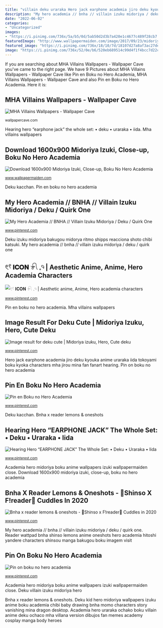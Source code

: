 ```yaml
---
title: "villain deku uraraka Hero jack earphone academia jiro deku kyouka anime uraraka iida tokoyami boku kyoka characters mha jirou mina fan fanart hearing"
description: "My hero academia // bnha // villain izuku midoriya / deku / quirk one"
date: "2022-06-02"
categories:
- "Uncategorized"
images:
- "https://i.pinimg.com/736x/5a/b5/0d/5ab50d2d3b7a420e1c4677c489f28cb7.jpg"
featuredImage: "http://www.wallpapermaiden.com/image/2017/09/23/midoriya-izuki-close-up-boku-no-hero-academia-anime-17783-resized.png"
featured_image: "https://i.pinimg.com/736x/18/10/7d/18107d27a8af3ac27dee5d543883d450--academia-hero-fan-art.jpg"
image: "https://i.pinimg.com/736x/52/0e/b6/520eb689514c99d4f1f4bcc7d22c0b25.jpg"
---
```


If you are searching about MHA Villains Wallpapers - Wallpaper Cave you've came to the right page. We have 9 Pictures about MHA Villains Wallpapers - Wallpaper Cave like Pin en Boku no Hero Academia, MHA Villains Wallpapers - Wallpaper Cave and also Pin en Boku no Hero Academia. Here it is:

## MHA Villains Wallpapers - Wallpaper Cave

![MHA Villains Wallpapers - Wallpaper Cave](https://wallpapercave.com/wp/wp7035234.png "Pin en boku no hero academia")

<small>wallpapercave.com</small>

Hearing hero “earphone jack” the whole set: • deku • uraraka • iida. Mha villains wallpapers

## Download 1600x900 Midoriya Izuki, Close-up, Boku No Hero Academia

![Download 1600x900 Midoriya Izuki, Close-up, Boku No Hero Academia](http://www.wallpapermaiden.com/image/2017/09/23/midoriya-izuki-close-up-boku-no-hero-academia-anime-17783-resized.png "Image result for deku cute")

<small>www.wallpapermaiden.com</small>

Deku kacchan. Pin en boku no hero academia

## My Hero Academia // BNHA // Villain Izuku Midoriya / Deku / Quirk One

![My Hero Academia // BNHA // Villain Izuku Midoriya / Deku / Quirk One](https://i.pinimg.com/736x/06/67/d4/0667d4953310eb7c47605836d8c8549a.jpg "Image result for deku cute")

<small>www.pinterest.com</small>

Deku izuku midoriya bakugou midorya ritmo shipps reacciona shoto chibi katsuki. My hero academia // bnha // villain izuku midoriya / deku / quirk one

## 𓏲𓍢 𝐈𝐂𝐎𝐍 𓍯 𓈒𓄹 | Aesthetic Anime, Anime, Hero Academia Characters

![𓏲𓍢 𝐈𝐂𝐎𝐍 𓍯 𓈒𓄹 | Aesthetic anime, Anime, Hero academia characters](https://i.pinimg.com/736x/51/fa/11/51fa110be430dba2a40d197337ecbd29.jpg "Pin en boku no hero academia")

<small>www.pinterest.com</small>

Pin en boku no hero academia. Mha villains wallpapers

## Image Result For Deku Cute | Midoriya Izuku, Hero, Cute Deku

![Image result for deku cute | Midoriya izuku, Hero, Cute deku](https://i.pinimg.com/736x/b4/89/47/b48947e65c252bd751100fd67555b215.jpg "Download 1600x900 midoriya izuki, close-up, boku no hero academia")

<small>www.pinterest.com</small>

Hero jack earphone academia jiro deku kyouka anime uraraka iida tokoyami boku kyoka characters mha jirou mina fan fanart hearing. Pin on boku no hero academia

## Pin En Boku No Hero Academia

![Pin en Boku no Hero Academia](https://i.pinimg.com/736x/18/10/7d/18107d27a8af3ac27dee5d543883d450--academia-hero-fan-art.jpg "Hearing hero “earphone jack” the whole set: • deku • uraraka • iida")

<small>www.pinterest.com</small>

Deku kacchan. Bnha x reader lemons &amp; oneshots

## Hearing Hero “EARPHONE JACK” The Whole Set: • Deku • Uraraka • Iida

![Hearing Hero “EARPHONE JACK” The Whole Set: • Deku • Uraraka • Iida](https://i.pinimg.com/736x/52/0e/b6/520eb689514c99d4f1f4bcc7d22c0b25.jpg "Academia hero midoriya boku anime wallpapers izuki wallpapermaiden close")

<small>www.pinterest.com</small>

Academia hero midoriya boku anime wallpapers izuki wallpapermaiden close. Download 1600x900 midoriya izuki, close-up, boku no hero academia

## Bnha X Reader Lemons &amp; Oneshots - 💙Shinso X F!reader💙 Cuddles In 2020

![Bnha x reader lemons &amp; oneshots - 💙Shinso x F!reader💙 Cuddles in 2020](https://i.pinimg.com/736x/5a/b5/0d/5ab50d2d3b7a420e1c4677c489f28cb7.jpg "Reader wattpad bnha shinso lemons anime oneshots hero academia hitoshi yandere characters shinsou manga bakugou boku imagem visit")

<small>www.pinterest.com</small>

My hero academia // bnha // villain izuku midoriya / deku / quirk one. Reader wattpad bnha shinso lemons anime oneshots hero academia hitoshi yandere characters shinsou manga bakugou boku imagem visit

## Pin On Boku No Hero Academia

![Pin on boku no hero academia](https://i.pinimg.com/originals/8d/00/d4/8d00d4021ada76a8eb5bee7ff2aa0446.jpg "Image result for deku cute")

<small>www.pinterest.com</small>

Academia hero midoriya boku anime wallpapers izuki wallpapermaiden close. Deku villain izuku midoriya hero

Bnha x reader lemons &amp; oneshots. Deku kid hero midoriya wallpapers izuku anime boku academia chibi baby drawing bnha momo characters story vanishing mina dragon desktop. Academia hero uraraka ochako boku villain anime deku ochaco mha villana version dibujos fan memes academy cosplay manga body heroes
